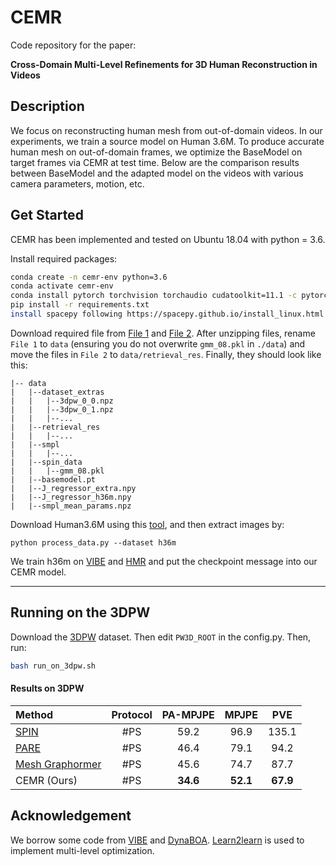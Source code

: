 # CEMR

Code repository for the paper:

**Cross-Domain Multi-Level Refinements for 3D Human Reconstruction in Videos**

## Description
We focus on reconstructing human mesh from out-of-domain videos. In our experiments, we train a source model on Human 3.6M. To produce accurate human mesh on out-of-domain frames, we optimize the BaseModel on target frames via CEMR at test time. Below are the comparison results between BaseModel and the adapted model on the videos with various camera parameters, motion, etc.

## Get Started

CEMR has been implemented and tested on Ubuntu 18.04 with python = 3.6.

Install required packages:

```bash
conda create -n cemr-env python=3.6
conda activate cemr-env
conda install pytorch torchvision torchaudio cudatoolkit=11.1 -c pytorch-lts -c nvidia
pip install -r requirements.txt
install spacepy following https://spacepy.github.io/install_linux.html
```

Download required file from [File 1](https://drive.google.com/file/d/1_4GhHaiNIu2aidVwMBvbdcdGd2vgy-gR/view?usp=sharing) and [File 2](https://drive.google.com/file/d/1uekfFsWnLcKdrT6CxZ9zFQFy_ySdDaXK/view?usp=sharing). After unzipping files, rename `File 1` to `data` (ensuring you do not overwrite `gmm_08.pkl` in `./data`) and move the files in `File 2` to `data/retrieval_res`. Finally, they should look like this:
```
|-- data
|   |--dataset_extras
|   |   |--3dpw_0_0.npz
|   |   |--3dpw_0_1.npz
|   |   |--...
|   |--retrieval_res
|   |   |--...
|   |--smpl
|   |   |--...
|   |--spin_data
|   |   |--gmm_08.pkl
|   |--basemodel.pt
|   |--J_regressor_extra.npy
|   |--J_regressor_h36m.npy
|   |--smpl_mean_params.npz
```

Download Human3.6M using this [tool](https://github.com/kotaro-inoue/human3.6m_downloader), and then extract images by:
```
python process_data.py --dataset h36m
```
We train h36m on [VIBE](https://github.com/mkocabas/VIBE) and [HMR](https://github.com/akanazawa/hmr) and put the checkpoint message into our CEMR model.

---
## Running on the 3DPW
Download the [3DPW](https://virtualhumans.mpi-inf.mpg.de/3DPW/) dataset. Then edit `PW3D_ROOT` in the config.py.
Then, run:
```bash
bash run_on_3dpw.sh
```

#### Results on 3DPW

| Method                                                       | Protocol | PA-MPJPE |  MPJPE   |   PVE    |
| :----------------------------------------------------------- | :------: | :------: | :------: | :------: |
| [SPIN](https://github.com/nkolot/SPIN)                       |   #PS    |   59.2   |   96.9   |  135.1   |
| [PARE](https://github.com/mkocabas/PARE)                     |   #PS    |   46.4   |   79.1   |   94.2   |
| [Mesh Graphormer](https://github.com/microsoft/MeshGraphormer) |   #PS    |   45.6   |   74.7   |   87.7   |
| CEMR (Ours)                                               |   #PS    | **34.6** | **52.1** | **67.9** |


## Acknowledgement
We borrow some code from [VIBE](https://github.com/mkocabas/VIBE) and [DynaBOA](https://github.com/syguan96/DynaBOA). [Learn2learn](https://github.com/learnables/learn2learn) is used to implement multi-level optimization.
